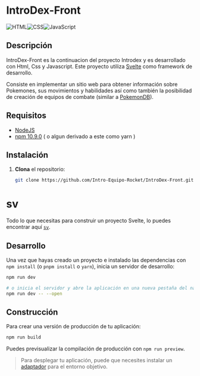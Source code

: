 # IntroDex-Front

![HTML](https://img.shields.io/badge/HTML-33.3%25-orange)![CSS](https://img.shields.io/badge/CSS-33.3%25-blue)![JavaScript](https://img.shields.io/badge/JavaScript-33.3%25-yellow)

## Descripción

IntroDex-Front es la continuacion del proyecto Introdex y es desarrollado con Html, Css y Javascript.
Este proyecto utiliza [Svelte](https://svelte.dev//) como framework de desarrollo.

Consiste en implementar un sitio web para obtener información sobre Pokemones, sus movimientos y habilidades así como también la posibilidad de creación de equipos de combate (similar a [PokemonDB](https://pokemondb.net/)).

## Requisitos

- [NodeJS](https://nodejs.org/en/)
- [npm 10.9.0](https://www.npmjs.com/) ( o algun derivado a este como yarn )

## Instalación

1. **Clona** el repositorio:

   ```bash
   git clone https://github.com/Intro-Equipo-Rocket/IntroDex-Front.git
   ```

# sv

Todo lo que necesitas para construir un proyecto Svelte, lo puedes encontrar aquí [`sv`](https://github.com/sveltejs/cli).

## Desarrollo

Una vez que hayas creado un proyecto e instalado las dependencias con `npm install` (o `pnpm install` o `yarn`), inicia un servidor de desarrollo:

```bash
npm run dev

# o inicia el servidor y abre la aplicación en una nueva pestaña del navegador
npm run dev -- --open
```

## Construcción

Para crear una versión de producción de tu aplicación:

```bash
npm run build
```

Puedes previsualizar la compilación de producción con `npm run preview`.

> Para desplegar tu aplicación, puede que necesites instalar un [adaptador](https://svelte.dev/docs/kit/adapters) para el entorno objetivo.
